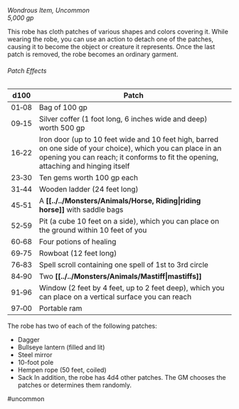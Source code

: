 *Wondrous Item, Uncommon*  
*5,000 gp*

This robe has cloth patches of various shapes and colors covering it. While wearing the robe, you can use an action to detach one of the patches, causing it to become the object or creature it represents. Once the last patch is removed, the robe becomes an ordinary garment.
###### Patch Effects
| d100  | Patch                                                                                                                                                                                             |
| ----- | ------------------------------------------------------------------------------------------------------------------------------------------------------------------------------------------------- |
| 01‑08 | Bag of 100 gp                                                                                                                                                                                     |
| 09‑15 | Silver coffer (1 foot long, 6 inches wide and deep) worth 500 gp                                                                                                                                  |
| 16‑22 | Iron door (up to 10 feet wide and 10 feet high, barred on one side of your choice), which you can place in an opening you can reach; it conforms to fit the opening, attaching and hinging itself |
| 23‑30 | Ten gems worth 100 gp each                                                                                                                                                                        |
| 31‑44 | Wooden ladder (24 feet long)                                                                                                                                                                      |
| 45‑51 | A **[[../../Monsters/Animals/Horse, Riding\|riding horse]]** with saddle bags                                                                                                                              |
| 52‑59 | Pit (a cube 10 feet on a side), which you can place on the ground within 10 feet of you                                                                                                           |
| 60‑68 | Four potions of healing                                                                                                                                                                           |
| 69‑75 | Rowboat (12 feet long)                                                                                                                                                                            |
| 76‑83 | Spell scroll containing one spell of 1st to 3rd circle                                                                                                                                            |
| 84‑90 | Two **[[../../Monsters/Animals/Mastiff\|mastiffs]]**                                                                                                                                                       |
| 91‑96 | Window (2 feet by 4 feet, up to 2 feet deep), which you can place on a vertical surface you can reach                                                                                             |
| 97‑00 | Portable ram                                                                                                                                                                                      |
The robe has two of each of the following patches:
* Dagger
* Bullseye lantern (filled and lit)
* Steel mirror
* 10-foot pole
* Hempen rope (50 feet, coiled)
* Sack
In addition, the robe has 4d4 other patches. The GM chooses the patches or determines them randomly.

#uncommon
